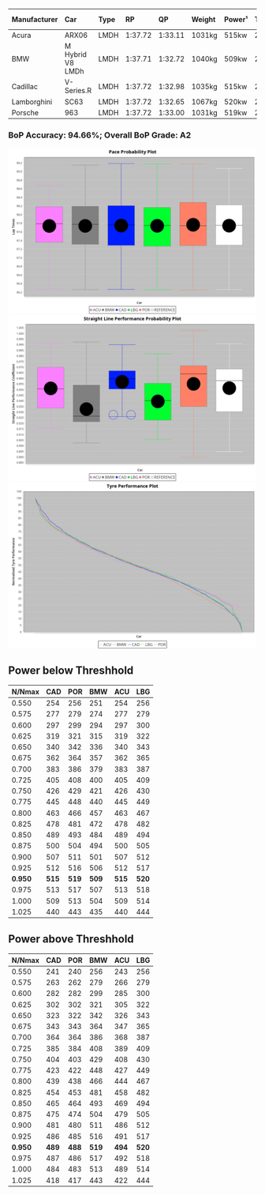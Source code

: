 |Manufacturer|Car|Type|RP|QP|Weight|Power¹|Threshhold|PINC|Power²|E/Stint|AVG Vmax|FDS|RDLC|L/Stint|BOP-Grade|ModelAccuracy|ModelPoints|Match%|
|:-|:-|:-|:-|:-|:-|:-|:-|:-|:-|:-|:-|:-|:-|:-|:-|:-|:-|:-|
|Acura|ARX06|LMDH|1:37.72|1:33.11|1031kg|515kw|210.0kph|-4%|494kw|900MJ|314.43kph|-|1.03|29|+B1|100.00%|995|86.07%|
|BMW|M Hybrid V8 LMDh|LMDH|1:37.71|1:32.72|1040kg|509kw|210.0kph|2%|519kw|895MJ|312.17kph|-|1.03|29|~A1|98.60%|1690|100.00%|
|Cadillac|V-Series.R|LMDH|1:37.72|1:32.98|1035kg|515kw|210.0kph|-5%|489kw|880MJ|314.18kph|-|1.03|29|+A2|98.38%|1765|94.40%|
|Lamborghini|SC63|LMDH|1:37.72|1:32.65|1067kg|520kw|210.0kph|0%|520kw|902MJ|312.62kph|-|1.02|29|+A2|96.77%|419|92.85%|
|Porsche|963|LMDH|1:37.72|1:33.00|1031kg|519kw|210.0kph|-6%|488kw|891MJ|314.93kph|-|1.03|29|~A1|96.81%|5438|100.00%|

### BoP Accuracy: 94.66%; Overall BoP Grade: A2
![PACECHART](./IMG/AUTO.png)
![STRAIGHTLINEPERFORMANCECHART](./IMG/AUTO_sp.png)
![TYREPERFORMANCECHART](./IMG/AUTO_tw.png)

## Power below Threshhold
|N/Nmax|CAD|POR|BMW|ACU|LBG|
|:-|:-|:-|:-|:-|:-|
|0.550|254|256|251|254|256|
|0.575|277|279|274|277|279|
|0.600|297|299|294|297|300|
|0.625|319|321|315|319|322|
|0.650|340|342|336|340|343|
|0.675|362|364|357|362|365|
|0.700|383|386|379|383|387|
|0.725|405|408|400|405|409|
|0.750|426|429|421|426|430|
|0.775|445|448|440|445|449|
|0.800|463|466|457|463|467|
|0.825|478|481|472|478|482|
|0.850|489|493|484|489|494|
|0.875|500|504|494|500|505|
|0.900|507|511|501|507|512|
|0.925|512|516|506|512|517|
|**0.950**|**515**|**519**|**509**|**515**|**520**|
|0.975|513|517|507|513|518|
|1.000|509|513|504|509|514|
|1.025|440|443|435|440|444|

## Power above Threshhold
|N/Nmax|CAD|POR|BMW|ACU|LBG|
|:-|:-|:-|:-|:-|:-|
|0.550|241|240|256|243|256|
|0.575|263|262|279|266|279|
|0.600|282|282|299|285|300|
|0.625|302|302|321|305|322|
|0.650|323|322|342|326|343|
|0.675|343|343|364|347|365|
|0.700|364|364|386|368|387|
|0.725|385|384|408|389|409|
|0.750|404|403|429|408|430|
|0.775|423|422|448|427|449|
|0.800|439|438|466|444|467|
|0.825|454|453|481|458|482|
|0.850|465|464|493|469|494|
|0.875|475|474|504|479|505|
|0.900|481|480|511|486|512|
|0.925|486|485|516|491|517|
|**0.950**|**489**|**488**|**519**|**494**|**520**|
|0.975|487|486|517|492|518|
|1.000|484|483|513|489|514|
|1.025|418|417|443|422|444|
